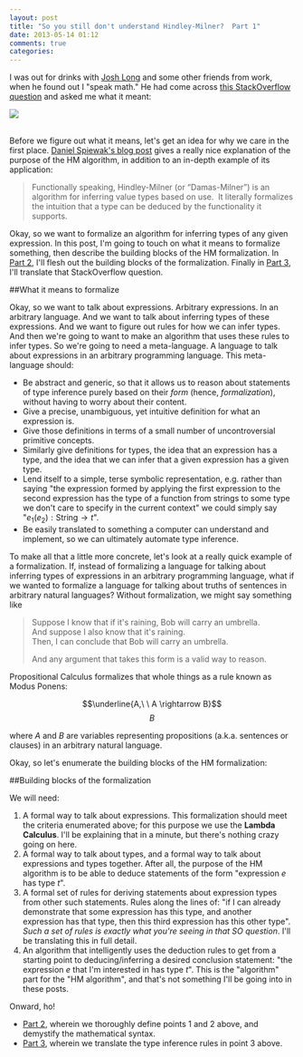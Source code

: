 ```yaml
---
layout: post
title: "So you still don't understand Hindley-Milner?  Part 1"
date: 2013-05-14 01:12
comments: true
categories: 
---
```


I was out for drinks with [Josh Long](https://twitter.com/starbuxman) and some other friends from work, when he found out I "speak math."  He had come across [this StackOverflow question](http://stackoverflow.com/questions/12532552/what-part-of-milner-hindley-do-you-not-understand) and asked me what it meant:

![](http://i.stack.imgur.com/hZhjl.png)  
<br>

Before we figure out what it means, let's get an idea for why we care in the first place.  [Daniel Spiewak's blog post](http://www.codecommit.com/blog/scala/what-is-hindley-milner-and-why-is-it-cool) gives a really nice explanation of the purpose of the HM algorithm, in addition to an in-depth example of its application:

> Functionally speaking, Hindley-Milner (or “Damas-Milner”) is an algorithm for inferring value types based on use.  It literally formalizes the intuition that a type can be deduced by the functionality it supports.

Okay, so we want to formalize an algorithm for inferring types of any given expression.  In this post, I'm going to touch on what it means to formalize something, then describe the building blocks of the HM formalization.  In [Part 2](/blog/2013/06/07/so-you-still-dont-understand-hindley-milner-part-2/), I'll flesh out the building blocks of the formalization.  Finally in [Part 3](/blog/2013/06/07/so-you-still-dont-understand-hindley-milner-part-3/), I'll translate that StackOverflow question.  
<!--more-->

##What it means to formalize

Okay, so we want to talk about expressions.  Arbitrary expressions.  In an arbitrary language.  And we want to talk about inferring types of these expressions.  And we want to figure out rules for how we can infer types.  And then we're going to want to make an algorithm that uses these rules to infer types.  So we're going to need a meta-language.  A language to talk about expressions in an arbitrary programming language.  This meta-language should:

* Be abstract and generic, so that it allows us to reason about statements of type inference purely based on their *form* (hence, *formalization*), without having to worry about their content.
* Give a precise, unambiguous, yet intuitive definition for what an expression is.
* Give those definitions in terms of a small number of uncontroversial primitive concepts.
* Similarly give definitions for types, the idea that an expression has a type, and the idea that we can infer that a given expression has a given type.
* Lend itself to a simple, terse symbolic representation, e.g. rather than saying "the expression formed by applying the first expression to the second expression has the type of a function from strings to some type we don't care to specify in the current context" we could simply say "$e_1(e_2):\mathrm{String} \rightarrow t$".
* Be easily translated to something a computer can understand and implement, so we can ultimately automate type inference.

To make all that a little more concrete, let's look at a really quick example of a formalization.  If, instead of formalizing a language for talking about inferring types of expressions in an arbitrary programming language, what if we wanted to formalize a language for talking about truths of sentences in arbitrary natural languages?  Without formalization, we might say something like

> Suppose I know that if it's raining, Bob will carry an umbrella.  
> And suppose I also know that it's raining.  
> Then, I can conclude that Bob will carry an umbrella.  
> 
> And any argument that takes this form is a valid way to reason.

Propositional Calculus formalizes that whole things as a rule known as Modus Ponens:

$$\underline{A,\ \ A \rightarrow B}$$
$$B$$

where $A$ and $B$ are variables representing propositions (a.k.a. sentences or clauses) in an arbitrary natural language.  

Okay, so let's enumerate the building blocks of the HM formalization:  

##Building blocks of the formalization

We will need:

1. A formal way to talk about expressions.  This formalization should meet the criteria enumerated above; for this purpose we use the **Lambda Calculus**.  I'll be explaining that in a minute, but there's nothing crazy going on here.
1. A formal way to talk about types, and a formal way to talk about expressions and types together.  After all, the purpose of the HM algorithm is to be able to deduce statements of the form "expression $e$ has type $t$".
1. A formal set of rules for deriving statements about expression types from other such statements. Rules along the lines of: "if I can already demonstrate that some expression has this type, and another expression has that type, then this third expression has this other type".  *Such a set of rules is exactly what you're seeing in that SO question*.  I'll be translating this in full detail.
1. An algorithm that intelligently uses the deduction rules to get from a starting point to deducing/inferring a desired conclusion statement: "the expression $e$ that I'm interested in has type $t$".  This is the "algorithm" part for the "HM algorithm", and that's not something I'll be going into in these posts.

Onward, ho!

* [Part 2](/blog/2013/06/07/so-you-still-dont-understand-hindley-milner-part-2/), wherein we thoroughly define points 1 and 2 above, and demystify the mathematical syntax.
* [Part 3](/blog/2013/06/07/so-you-still-dont-understand-hindley-milner-part-3/), wherein we translate the type inference rules in point 3 above.

